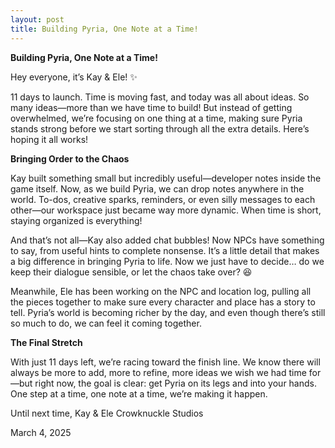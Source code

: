 ```yaml
---
layout: post
title: Building Pyria, One Note at a Time!
---
```

**Building Pyria, One Note at a Time!**

Hey everyone, it’s Kay & Ele! ✨

11 days to launch. Time is moving fast, and today was all about ideas. So many ideas—more than we have time to build! But instead of getting overwhelmed, we’re focusing on one thing at a time, making sure Pyria stands strong before we start sorting through all the extra details. Here’s hoping it all works!

**Bringing Order to the Chaos**

Kay built something small but incredibly useful—developer notes inside the game itself. Now, as we build Pyria, we can drop notes anywhere in the world. To-dos, creative sparks, reminders, or even silly messages to each other—our workspace just became way more dynamic. When time is short, staying organized is everything!

And that’s not all—Kay also added chat bubbles! Now NPCs have something to say, from useful hints to complete nonsense. It’s a little detail that makes a big difference in bringing Pyria to life. Now we just have to decide… do we keep their dialogue sensible, or let the chaos take over? 😆

Meanwhile, Ele has been working on the NPC and location log, pulling all the pieces together to make sure every character and place has a story to tell. Pyria’s world is becoming richer by the day, and even though there’s still so much to do, we can feel it coming together.

**The Final Stretch**

With just 11 days left, we’re racing toward the finish line. We know there will always be more to add, more to refine, more ideas we wish we had time for—but right now, the goal is clear: get Pyria on its legs and into your hands. One step at a time, one note at a time, we’re making it happen.

Until next time, Kay & Ele
Crowknuckle Studios

March 4, 2025
